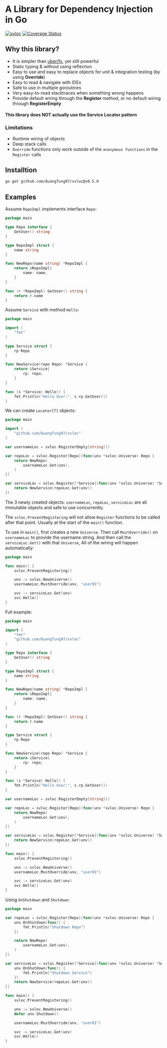 # A Library for Dependency Injection in Go

[![svloc](https://github.com/QuangTung97/svloc/actions/workflows/go.yml/badge.svg)](https://github.com/QuangTung97/svloc/actions/workflows/go.yml)
[![Coverage Status](https://coveralls.io/repos/github/QuangTung97/svloc/badge.svg?branch=master)](https://coveralls.io/github/QuangTung97/svloc?branch=master)

## Why this library?

* It is simpler than [uber/fx](https://github.com/uber-go/fx), yet still powerful
* Static typing & without using reflection
* Easy to use and easy to replace objects for unit & integration testing (by using **Override**)
* Easy to read & navigate with IDEs
* Safe to use in multiple goroutines
* Very easy-to-read stacktraces when something wrong happens
* Provide default wiring through the **Register** method, or no default wiring through **RegisterEmpty**

#### This library does NOT actually use the Service Locator pattern

### Limitations

* Runtime wiring of objects
* Deep stack calls
* ``Override`` functions only work outside of the ``anonymous functions`` in the ``Register`` calls
## Installtion

```bash
go get github.com/QuangTung97/svloc@v0.5.0
```

## Examples

Assume ``RepoImpl`` implements interface ``Repo``:

```go
package main

type Repo interface {
	GetUser() string
}

type RepoImpl struct {
	name string
}

func NewRepo(name string) *RepoImpl {
	return &RepoImpl{
		name: name,
	}
}

func (r *RepoImpl) GetUser() string {
	return r.name
}
```

Assume ``Service`` with method ``Hello``:

```go
package main

import (
	"fmt"
)

type Service struct {
	rp Repo
}

func NewService(repo Repo) *Service {
	return &Service{
		rp: repo,
	}
}

func (s *Service) Hello() {
	fmt.Println("Hello User:", s.rp.GetUser())
}
```

We can create ``Locator[T]`` objects:

```go
package main

import (
	"github.com/QuangTung97/svloc"
)

var usernameLoc = svloc.RegisterEmpty[string]()

var repoLoc = svloc.Register[Repo](func(unv *svloc.Universe) Repo {
	return NewRepo(
		usernameLoc.Get(unv),
	)
})

var serviceLoc = svloc.Register[*Service](func(unv *svloc.Universe) *Service {
	return NewService(repoLoc.Get(unv))
})
```

The 3 newly created objects: ``usernameLoc``, ``repoLoc``, ``serviceLoc``
are all immutable objects and safe to use concurrently.

The ``svloc.PreventRegistering`` will not allow ``Register`` functions to be called after that point.
Usually at the start of the ``main()`` function.

To use in ``main()``, first creates a new ``Universe``.
Then call ``MustOverride()`` on ``usernameLoc`` to provide the username string.
And then call the ``serviceLoc.Get()`` with that ``Universe``,
All of the wiring will happen automatically:

```go
package main

func main() {
	svloc.PreventRegistering()

	unv := svloc.NewUniverse()
	usernameLoc.MustOverride(unv, "user01")

	svc := serviceLoc.Get(unv)
	svc.Hello()
}
```

Full example:

```go
package main

import (
	"fmt"
	"github.com/QuangTung97/svloc"
)

type Repo interface {
	GetUser() string
}

type RepoImpl struct {
	name string
}

func NewRepo(name string) *RepoImpl {
	return &RepoImpl{
		name: name,
	}
}

func (r *RepoImpl) GetUser() string {
	return r.name
}

type Service struct {
	rp Repo
}

func NewService(repo Repo) *Service {
	return &Service{
		rp: repo,
	}
}

func (s *Service) Hello() {
	fmt.Println("Hello User:", s.rp.GetUser())
}

var usernameLoc = svloc.RegisterEmpty[string]()

var repoLoc = svloc.Register[Repo](func(unv *svloc.Universe) Repo {
	return NewRepo(
		usernameLoc.Get(unv),
	)
})

var serviceLoc = svloc.Register[*Service](func(unv *svloc.Universe) *Service {
	return NewService(repoLoc.Get(unv))
})

func main() {
	svloc.PreventRegistering()

	unv := svloc.NewUniverse()
	usernameLoc.MustOverride(unv, "user01")

	svc := serviceLoc.Get(unv)
	svc.Hello()
}
```

Using ``OnShutdown`` and ``Shutdown``:

```go
package main

var repoLoc = svloc.Register[Repo](func(unv *svloc.Universe) Repo {
	unv.OnShutdown(func() {
		fmt.Println("Shutdown Repo")
	})

	return NewRepo(
		usernameLoc.Get(unv),
	)
})

var serviceLoc = svloc.Register[*Service](func(unv *svloc.Universe) *Service {
	unv.OnShutdown(func() {
		fmt.Println("Shutdown Service")
	})
	return NewService(repoLoc.Get(unv))
})

func main() {
	svloc.PreventRegistering()

	unv := svloc.NewUniverse()
	defer unv.Shutdown()

	usernameLoc.MustOverride(unv, "user01")

	svc := serviceLoc.Get(unv)
	svc.Hello()
}
```
